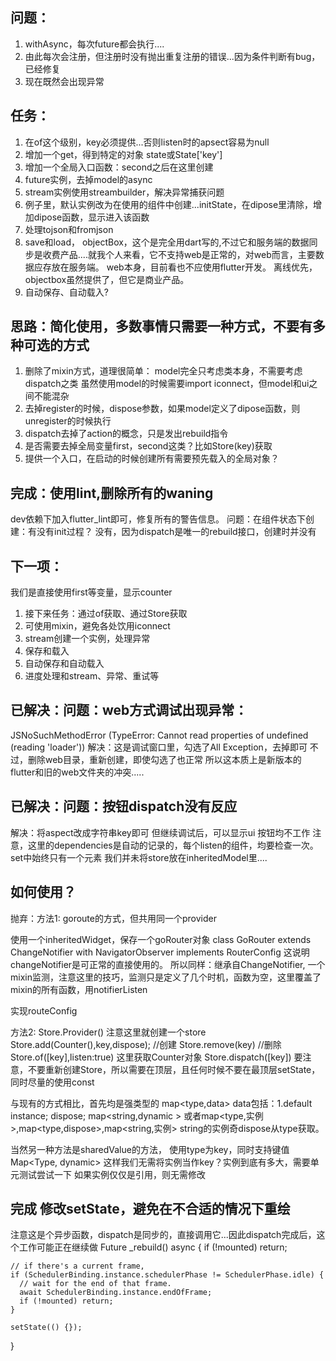 

## 问题：
1. withAsync，每次future都会执行....
2. 由此每次会注册，但注册时没有抛出重复注册的错误...因为条件判断有bug，已经修复
3. 现在既然会出现异常
## 任务：
1. 在of这个级别，key必须提供...否则listen时的apsect容易为null
1. 增加一个get，得到特定的对象 state<T>或State<T>['key']
1. 增加一个全局入口函数：second之后在这里创建
1. future实例，去掉model的async
1. stream实例使用streambuilder，解决异常捕获问题
1. 例子里，默认实例改为在使用的组件中创建...initState，在dipose里清除，增加dipose函数，显示进入该函数
1. 处理tojson和fromjson
1. save和load，
   objectBox，这个是完全用dart写的,不过它和服务端的数据同步是收费产品....就我个人来看，它不支持web是正常的，对web而言，主要数据应存放在服务端。
   web本身，目前看也不应使用flutter开发。
   离线优先，objectbox虽然提供了，但它是商业产品。
1. 自动保存、自动载入?

## 思路：简化使用，多数事情只需要一种方式，不要有多种可选的方式
1. 删除了mixin方式，道理很简单：
    model完全只考虑类本身，不需要考虑dispatch之类
    虽然使用model的时候需要import iconnect，但model和ui之间不能混杂
2. 去掉register的时候，dispose参数，如果model定义了dipose函数，则unregister的时候执行
3. dispatch去掉了action的概念，只是发出rebuild指令
4. 是否需要去掉全局变量first，second这类？比如Store<T>(key)获取
5. 提供一个入口，在启动的时候创建所有需要预先载入的全局对象？

## 完成：使用lint,删除所有的waning 
dev依赖下加入flutter_lint即可，修复所有的警告信息。
问题：在组件状态下创建：有没有init过程？ 没有，因为dispatch是唯一的rebuild接口，创建时并没有

## 下一项：
我们是直接使用first等变量，显示counter
1. 接下来任务：通过of获取、通过Store获取
2. 可使用mixin，避免各处饮用iconnect
3. stream创建一个实例，处理异常
4. 保存和载入
5. 自动保存和自动载入
6. 进度处理和stream、异常、重试等

## 已解决：问题：web方式调试出现异常：
  JSNoSuchMethodError (TypeError: Cannot read properties of undefined (reading 'loader'))
解决：这是调试窗口里，勾选了All Exception，去掉即可
不过，删除web目录，重新创建，即使勾选了也正常
所以这本质上是新版本的flutter和旧的web文件夹的冲突.....

## 已解决：问题：按钮dispatch没有反应
解决：将aspect改成字符串key即可
但继续调试后，可以显示ui
按钮均不工作
注意，这里的dependencies是自动的记录的，每个listen的组件，均要检查一次。set中始终只有一个元素
我们并未将store放在inheritedModel里....



## 如何使用？

抛弃：方法1: goroute的方式，但共用同一个provider

使用一个inheritedWidget，保存一个goRouter对象
class GoRouter extends ChangeNotifier
    with NavigatorObserver
    implements RouterConfig<RouteMatchList> 
这说明changeNotifier是可正常的直接使用的。
所以同样：继承自ChangeNotifier, 一个mixin监测，注意这里的技巧，监测只是定义了几个时机，函数为空，这里覆盖了mixin的所有函数，用notifierListen

实现routeConfig


方法2:
Store.Provider() 注意这里就创建一个store
Store.add<Counter>(Counter(),key,dispose); //创建
Store.remove<Counter>(key) //删除
Store.of<Counter>([key],listen:true) 这里获取Counter对象
Store.dispatch<Counter>([key])
要注意，不要重新创建Store，所以需要在顶层，且任何时候不要在最顶层setState，同时尽量的使用const

与现有的方式相比，首先均是强类型的
map<type,data>
data包括：1.default instance; dispose;  map<string,dynamic >
或者map<type,实例>,map<type,dispose>,map<string,实例>
string的实例奇dispose从type获取。

当然另一种方法是sharedValue的方法，
使用type为key，同时支持键值
Map<Type, dynamic>
这样我们无需将实例当作key？实例到底有多大，需要单元测试尝试一下
如果实例仅仅是引用，则无需修改


## 完成 修改setState，避免在不合适的情况下重绘
注意这是个异步函数，dispatch是同步的，直接调用它...因此dispatch完成后，这个工作可能正在继续做
Future<void> _rebuild() async {
    if (!mounted) return;

    // if there's a current frame,
    if (SchedulerBinding.instance.schedulerPhase != SchedulerPhase.idle) {
      // wait for the end of that frame.
      await SchedulerBinding.instance.endOfFrame;
      if (!mounted) return;
    }

    setState(() {});
  }